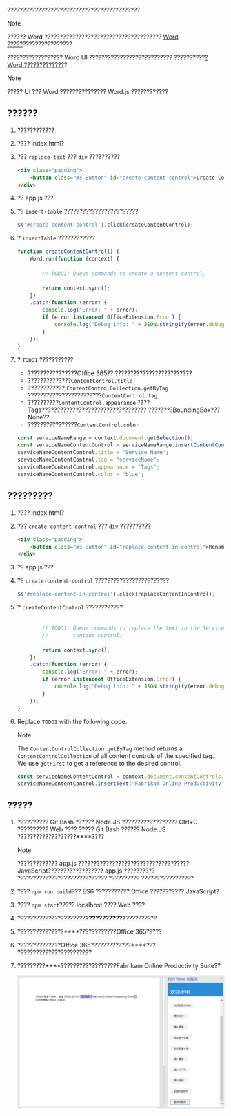 ??????????????????????????????????????????? 

> [!NOTE]
> ?????? Word ?????????????????????????????????????? [Word ?????](../tutorials/word-tutorial.yml)????????????????

?????????????????? Word UI ??????????????????????????? ??????????[? Word ?????????????](https://support.office.com/en-us/article/create-forms-that-users-complete-or-print-in-word-040c5cc1-e309-445b-94ac-542f732c8c8b)?

> [!NOTE]
> ????? UI ??? Word ??????????????? Word.js ????????????


## <a name="create-a-content-control"></a>??????

1. ???????????? 
2. ???? index.html?
3. ??? `replace-text` ??? `div` ??????????

    ```html
    <div class="padding">            
        <button class="ms-Button" id="create-content-control">Create Content Control</button>            
    </div>
    ```

4. ?? app.js ???

5. ?? `insert-table` ????????????????????????

    ```js
    $('#create-content-control').click(createContentControl);
    ```

6. ? `insertTable` ????????????

    ```js
    function createContentControl() {
        Word.run(function (context) {
            
            // TODO1: Queue commands to create a content control.

            return context.sync();
        })
        .catch(function (error) {
            console.log("Error: " + error);
            if (error instanceof OfficeExtension.Error) {
                console.log("Debug info: " + JSON.stringify(error.debugInfo));
            }
        });
    }
    ``` 

7. ? `TODO1` ???????????
   - ????????????????Office 365?? ?????????????????????????
   - ??????????????`ContentControl.title` 
   - ???????????? `ContentControlCollection.getByTag` ????????????????????????`ContentControl.tag` 
   - ??????????`ContentControl.appearance` ????Tags?????????????????????????????????? ????????BoundingBox???None??
   - ????????????????`ContentControl.color`

    ```js
    const serviceNameRange = context.document.getSelection();
    const serviceNameContentControl = serviceNameRange.insertContentControl();
    serviceNameContentControl.title = "Service Name";
    serviceNameContentControl.tag = "serviceName";
    serviceNameContentControl.appearance = "Tags";
    serviceNameContentControl.color = "blue";
    ``` 

## <a name="replace-the-content-of-the-content-control"></a>?????????

1. ???? index.html?
3. ??? `create-content-control` ??? `div` ??????????
    ```html
    <div class="padding">            
        <button class="ms-Button" id="replace-content-in-control">Rename Service</button>            
    </div>
    ```

4. ?? app.js ???

5. ?? `create-content-control` ????????????????????????

    ```js
    $('#replace-content-in-control').click(replaceContentInControl);
    ```

6. ? `createContentControl` ????????????

    ```js    function replaceContentInControl() {      Word.run(function (context) {
            
            // TODO1: Queue commands to replace the text in the Service Name
            //        content control.

            return context.sync();
        })
        .catch(function (error) {
            console.log("Error: " + error);
            if (error instanceof OfficeExtension.Error) {
                console.log("Debug info: " + JSON.stringify(error.debugInfo));
            }
        });
    }
    ``` 

7. Replace `TODO1` with the following code. 
    > [!NOTE]
    > The `ContentControlCollection.getByTag` method returns a `ContentControlCollection` of all content controls of the specified tag. We use `getFirst` to get a reference to the desired control.

    ```js
    const serviceNameContentControl = context.document.contentControls.getByTag("serviceName").getFirst();
    serviceNameContentControl.insertText("Fabrikam Online Productivity Suite", "Replace");
    ``` 

## <a name="test-the-add-in"></a>?????

1. ?????????? Git Bash ?????? Node.JS ?????????????????? Ctrl+C ?????????? Web ???? ????? Git Bash ?????? Node.JS ???????????????????****????
     > [!NOTE]
     > ????????????? app.js ???????????????????????????????????? JavaScript?????????????????? app.js ?????????? ????????????????????????????? ?????????? ?????????????????
2. ???? `npm run build`??? ES6 ??????????? Office ??????????? JavaScript?
3. ???? `npm start`????? localhost ???? Web ????
4. ??????????????????????****????????????****??????????
5. ???????????????****????????????Office 365?????
6. ??????????????Office 365?????????????****??? ????????????????????????
7. ?????????****??????????????????Fabrikam Online Productivity Suite??

    ![Word ?? - ????????????](../images/word-tutorial-content-control.png)
